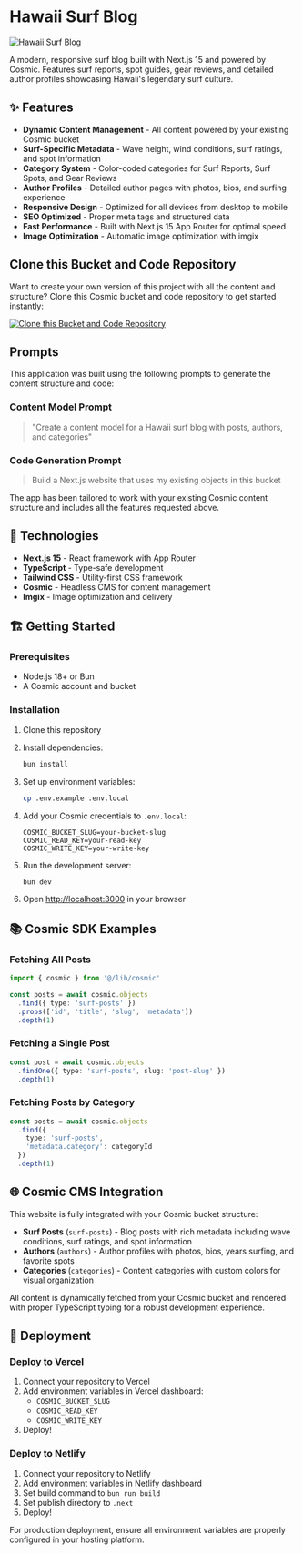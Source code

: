 # Hawaii Surf Blog

![Hawaii Surf Blog](https://imgix.cosmicjs.com/749a6fb0-7078-11f0-a051-23c10f41277a-photo-1502933691298-84fc14542831-1754232308122.jpg?w=1200&h=300&fit=crop&auto=format,compress)

A modern, responsive surf blog built with Next.js 15 and powered by Cosmic. Features surf reports, spot guides, gear reviews, and detailed author profiles showcasing Hawaii's legendary surf culture.

## ✨ Features

- **Dynamic Content Management** - All content powered by your existing Cosmic bucket
- **Surf-Specific Metadata** - Wave height, wind conditions, surf ratings, and spot information
- **Category System** - Color-coded categories for Surf Reports, Surf Spots, and Gear Reviews
- **Author Profiles** - Detailed author pages with photos, bios, and surfing experience
- **Responsive Design** - Optimized for all devices from desktop to mobile
- **SEO Optimized** - Proper meta tags and structured data
- **Fast Performance** - Built with Next.js 15 App Router for optimal speed
- **Image Optimization** - Automatic image optimization with imgix

## Clone this Bucket and Code Repository

Want to create your own version of this project with all the content and structure? Clone this Cosmic bucket and code repository to get started instantly:

[![Clone this Bucket and Code Repository](https://img.shields.io/badge/Clone%20this%20Bucket-29abe2?style=for-the-badge&logo=cosmic&logoColor=white)](https://app.cosmic-staging.com/projects/new?clone_bucket=688f758eb5e4a42c017a283a&clone_repository=688f91c170106502cd8408cc)

## Prompts

This application was built using the following prompts to generate the content structure and code:

### Content Model Prompt

> "Create a content model for a Hawaii surf blog with posts, authors, and categories"

### Code Generation Prompt

> Build a Next.js website that uses my existing objects in this bucket

The app has been tailored to work with your existing Cosmic content structure and includes all the features requested above.

## 🚀 Technologies

- **Next.js 15** - React framework with App Router
- **TypeScript** - Type-safe development
- **Tailwind CSS** - Utility-first CSS framework
- **Cosmic** - Headless CMS for content management
- **Imgix** - Image optimization and delivery

## 🏗️ Getting Started

### Prerequisites

- Node.js 18+ or Bun
- A Cosmic account and bucket

### Installation

1. Clone this repository
2. Install dependencies:
   ```bash
   bun install
   ```

3. Set up environment variables:
   ```bash
   cp .env.example .env.local
   ```

4. Add your Cosmic credentials to `.env.local`:
   ```
   COSMIC_BUCKET_SLUG=your-bucket-slug
   COSMIC_READ_KEY=your-read-key
   COSMIC_WRITE_KEY=your-write-key
   ```

5. Run the development server:
   ```bash
   bun dev
   ```

6. Open [http://localhost:3000](http://localhost:3000) in your browser

## 📚 Cosmic SDK Examples

### Fetching All Posts
```typescript
import { cosmic } from '@/lib/cosmic'

const posts = await cosmic.objects
  .find({ type: 'surf-posts' })
  .props(['id', 'title', 'slug', 'metadata'])
  .depth(1)
```

### Fetching a Single Post
```typescript
const post = await cosmic.objects
  .findOne({ type: 'surf-posts', slug: 'post-slug' })
  .depth(1)
```

### Fetching Posts by Category
```typescript
const posts = await cosmic.objects
  .find({ 
    type: 'surf-posts',
    'metadata.category': categoryId 
  })
  .depth(1)
```

## 🌐 Cosmic CMS Integration

This website is fully integrated with your Cosmic bucket structure:

- **Surf Posts** (`surf-posts`) - Blog posts with rich metadata including wave conditions, surf ratings, and spot information
- **Authors** (`authors`) - Author profiles with photos, bios, years surfing, and favorite spots  
- **Categories** (`categories`) - Content categories with custom colors for visual organization

All content is dynamically fetched from your Cosmic bucket and rendered with proper TypeScript typing for a robust development experience.

## 🚀 Deployment

### Deploy to Vercel

1. Connect your repository to Vercel
2. Add environment variables in Vercel dashboard:
   - `COSMIC_BUCKET_SLUG`
   - `COSMIC_READ_KEY`
   - `COSMIC_WRITE_KEY`
3. Deploy!

### Deploy to Netlify

1. Connect your repository to Netlify
2. Add environment variables in Netlify dashboard
3. Set build command to `bun run build`
4. Set publish directory to `.next`
5. Deploy!

For production deployment, ensure all environment variables are properly configured in your hosting platform.

<!-- README_END -->